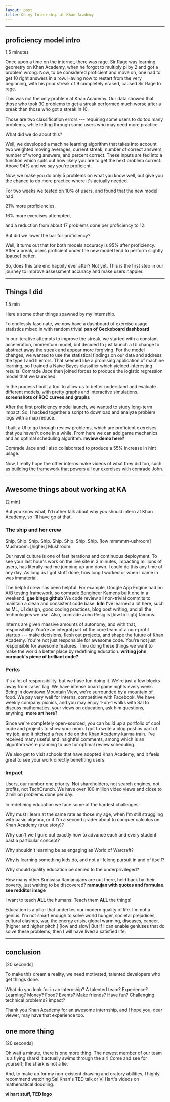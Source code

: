 ```yaml
---
layout: post
title: On my Internship at Khan Academy
---
```


---

## proficiency model intro
1.5 minutes

Once upon a time on the internet, there was rage. Sir Rage was learning geometry on Khan Academy, when he forgot to multiply pi by 2 and got a problem wrong. Now, to be considered proficient and move on, one had to get 10 right answers in a row. Having now to restart from the very beginning, with his prior streak of 9 completely erased, caused Sir Rage to rage.

This was not the only problem at Khan Academy. Our data showed that those who took 30 problems to get a streak performed much worse after a break than those who got a streak in 10.

Those are two classification errors --- requiring some users to do too many problems, while letting through some users who may need more practice.

What did we do about this?

Well, we developed a machine learning algorithm that takes into account two weighted moving averages, current streak, number of correct answers, number of wrong answers, and percent correct. These inputs are fed into a function which spits out how likely you are to get the next problem correct. Above 94% and we say you're proficient.

Now, we make you do only 5 problems on what you know well, but give you the chance to do more practice where it's actually needed.

For two weeks we tested on 10% of users, and found that the new model had

21% more proficiencies,

16% more exercises attempted,

and a reduction from about 17 problems done per proficiency to 12.

But did we lower the bar for proficiency?

Well, it turns out that for both models accuracy is 95% after proficiency. After a break, users proficient under the new model tend to perform slightly [pause] better.

So, does this tale end happily ever after? Not yet. This is the first step in our journey to improve assessment accuracy and make users happier.


---

## Things I did
1.5 min

Here's some other things spawned by my internship.

To endlessly fascinate, we now have a dashboard of exercise usage statistics mixed in with random trivia!
__pan of Geckoboard dashboard__

In our iterative attempts to improve the streak, we started with a constant acceleration, momentum model, but decided to just launch a UI change to abstract away the streak and appear more forgiving. For the model changes, we wanted to use the statistical findings on our data and address the type I and II errors. That seemed like a promising application of machine learning, so I trained a Naive Bayes classifier which yielded interesting results. Comrade Jace then joined forces to produce the logistic regression model that we launched.

In the process I built a tool to allow us to better understand and evaluate different models, with pretty graphs and interactive simulations.
__screenshots of ROC curves and graphs__

After the first proficiency model launch, we wanted to study long-term impact. So, I hacked together a script to download and analyze problem logs with a map reduce.

I built a UI to go through review problems, which are proficient exercises that you haven't done in a while. From here we can add game mechanics and an optimal scheduling algorithm.
__review demo here?__

Comrade Jace and I also collaborated to produce a 55% increase in hint usage.

Now, I really hope the other interns make videos of what they did too, such as building the framework that powers all our exercises with comrade John.


---

## Awesome things about working at KA

[2 min]

But you know what, I'd rather talk about why _you_ should intern at Khan Academy, so I'll have go at that.

### The ship and her crew

Ship. Ship. Ship. Ship. Ship. Ship. Ship. Ship. [low mmmmm-ushroom] Mushroom. [higher] Mushroom.

Our naval culture is one of fast iterations and continuous deployment. To see your last hour's work on the live site in 3 minutes, impacting millions of users, has literally had me jumping up and down. I could do this any time of any day. As long as I got stuff done, how long I worked or when I came in was immaterial.

The helpful crew has been helpful. For example, Google App Engine had no A/B testing framework, so comrade Bengineer Kamens built one in a weekend. __gae bingo github__ We code review all non-trivial commits to maintain a clean and consistent code base. __kiln__ I've learned a lot here, such as ML, UI design, good coding practices, blog post writing, and all the technologies we use. Also, comrade John Resig is [low to high] famous.

Interns are given massive amounts of autonomy, and with that, responsibility. You're an integral part of the core team of a non-profit startup --- make decisions, flesh out projects, and shape the future of Khan Academy. You're not just responsible for awesome code. You're not just responsible for awesome features. Thru doing these things we want to make the world a better place by redefining education.
__writing john cormack's piece of brilliant code?__


### Perks

It's a lot of responsibility, but we have fun doing it. We're just a few blocks away from Laser Tag. We have intense board game nights every week. Being in downtown Mountain View, we're surrounded by a mountain of food. We pay very well for interns, competitive with Facebook. We have weekly company picnics, and you may enjoy 1-on-1 walks with Sal to discuss mathematics, your views on education, ask him questions, anything.
__more art here?__

Since we're completely open-sourced, you can build up a portfolio of cool code and projects to show your mom. I got to write a blog post as part of my job, and it hitched a free ride on the Khan Academy karma train. I've received many useful and insightful comments, among which is an algorithm we're planning to use for optimal review scheduling.

We also get to visit schools that have adopted Khan Academy, and it feels great to see your work directly benefiting users.


### Impact

Users, our number one priority. Not shareholders, not search engines, not profits, not TechCrunch. We have over 100 million video views and close to 2 million problems done per day.

In redefining education we face some of the hardest challenges.

Why must I learn at the same rate as those my age, when I'm still struggling with basic algebra, or if I'm a second grader about to conquer calculus on Khan Academy (true story)?

Why can't we figure out exactly how to advance each and every student past a particular concept?

Why shouldn't learning be as engaging as World of Warcraft?

Why is learning something kids do, and not a lifelong pursuit in and of itself?

Why should quality education be denied to the underprivileged?

How many other Srīnivāsa Rāmānujans are out there, held back by their poverty, just waiting to be discovered?
__ramaujan with quotes and formulae. see redditor image__

I want to teach **ALL** the humans! Teach them **ALL** the things!

Education is a pillar that underlies our modern quality of life. I'm not a genius. I'm not smart enough to solve world hunger, societal prejudices, cultural clashes, war, the energy crisis, global warming, diseases, cancer, [higher and higher pitch.] [low and slow] But if I can enable geniuses that do solve these problems, then I will have lived a satisfied life.


---

## conclusion
[20 seconds]

To make this dream a reality, we need motivated, talented developers who get things done.

What do you look for in an internship? A talented team? Experience? Learning? Money? Food? Events? Make friends? Have fun? Challenging technical problems? Impact?

Thank you Khan Academy for an awesome internship, and I hope you, dear viewer, may have that experience too.


## one more thing
[20 seconds]

Oh wait a minute, there is one more thing. The newest member of our team is a flying shark! It actually swims through the air! Come and see for yourself; the shark is not a lie.

And, to make up for my non-existent drawing and oratory abilities, I highly recommend watching Sal Khan's TED talk or Vi Hart's videos on mathematical doodling.

__vi hart stuff, TED logo__

